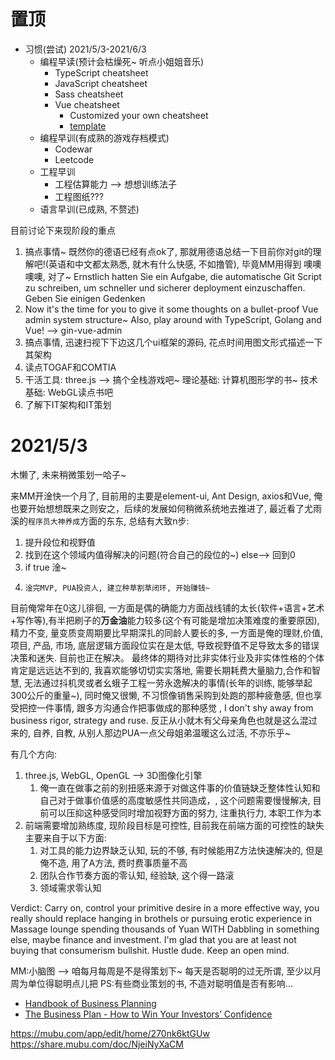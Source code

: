 # 置顶
- 习惯(尝试) 2021/5/3-2021/6/3
  - 编程早读(预计会枯燥死~ 听点小姐姐音乐)
    - TypeScript cheatsheet
    - JavaScript cheatsheet
    - Sass cheatsheet
    - Vue cheatsheet
      - Customized your own cheatsheet
      - [template](https://www.vuemastery.com/pdf/Vue-Essentials-Cheat-Sheet.pdf)
  - 编程早训(有成熟的游戏存档模式)   
    - Codewar
    - Leetcode
  - 工程早训
    - 工程估算能力 --> 想想训练法子
    - 工程图纸???
  - 语言早训(已成熟, 不赘述)

目前讨论下来现阶段的重点
1. 搞点事情~ 既然你的德语已经有点ok了, 那就用德语总结一下目前你对git的理解吧!(英语和中文都太熟悉, 就木有什么快感, 不如撸管), 毕竟MM用得到 噢噢噢噢, 对了~ Ernstlich hatten Sie ein Aufgabe, die automatische Git Script zu schreiben, um schneller und sicherer deployment einzuschaffen. Geben Sie einigen Gedenken
2. Now it's the time for you to give it some thoughts on a bullet-proof Vue admin system structure~
Also, play around with TypeScript, Golang and Vue! --> gin-vue-admin
3. 搞点事情, 迅速扫视下下边这几个ui框架的源码, 花点时间用图文形式描述一下其架构
4. 读点TOGAF和COMTIA
5. 干活工具: three.js --> 搞个全栈游戏吧~ 理论基础: 计算机图形学的书~ 技术基础: WebGL读点书吧
6. 了解下IT架构和IT策划

# 2021/5/3

木懒了, 未来稍微策划一哈子~

来MM开淦快一个月了, 目前用的主要是element-ui, Ant Design, axios和Vue, 俺也要开始想想既来之则安之，后续的发展如何稍微系统地去推进了, 最近看了尤雨溪的`程序员大神养成`方面的东东, 总结有大致n步:
1. 提升段位和视野值
2.   找到在这个领域内值得解决的问题(符合自己的段位的~) else--> 回到0
3.    if true 淦~
4.     淦完MVP, PUA投资人, 建立种草割草闭环, 开始赚钱~

目前俺常年在0这儿徘徊, 一方面是偶的确能力方面战线铺的太长(软件+语言+艺术+写作等),有半把刷子的**万金油**能力较多(这个有可能是增加决策难度的重要原因), 精力不变, 量变质变周期要比早期深扎的同龄人要长的多, 一方面是俺的理财,价值, 项目, 产品, 市场, 底层逻辑方面段位实在是太低, 导致视野值不足导致太多的错误决策和迷失. 目前也正在解决。 最终体的期待对比非实体行业及非实体性格的个体肯定是远远达不到的, 我喜欢能够切切实实落地, 需要长期耗费大量脑力,合作和智慧, 无法通过抖机灵或者幺蛾子工程一劳永逸解决的事情(长年的训练, 能够举起300公斤的重量~),  同时俺又很懒, 不习惯像销售采购到处跑的那种疲惫感, 但也享受把控一件事情, 跟多方沟通合作把事做成的那种感觉 , I don't shy away from business rigor, strategy and ruse. 反正从小就木有父母亲角色也就是这么混过来的, 自养, 自教, 从别人那边PUA一点父母姐弟温暖这么过活, 不亦乐乎~

有几个方向:
1. three.js, WebGL, OpenGL --> 3D图像化引擎
   1. 俺一直在做事之前的别扭感来源于对做这件事的价值链缺乏整体性认知和自己对于做事价值感的高度敏感性共同造成，, 这个问题需要慢慢解决, 目前可以压抑这种感受同时增加视野方面的努力, 注重执行力, 本职工作为本
2. 前端需要增加熟练度, 现阶段目标是可控性, 目前我在前端方面的可控性的缺失主要来自于以下方面:
   1. 对工具的能力边界缺乏认知, 玩的不够, 有时候能用Z方法快速解决的, 但是俺不造, 用了A方法, 费时费事质量不高
   2. 团队合作节奏方面的零认知, 经验缺, 这个得一路滚
   3. 领域需求零认知

Verdict: Carry on, control your primitive desire in a more effective way, you really should replace hanging in brothels or pursuing erotic experience in Massage lounge spending thousands of Yuan WITH Dabbling in something else, maybe finance and investment. I'm glad that you are at least not buying that consumerism bullshit. Hustle dude. Keep an open mind.

MM:小脑图 --> 咱每月每周是不是得策划下~ 每天是否聪明的过无所谓, 至少以月 周为单位得聪明点儿把
PS:有些商业策划的书, 不造对聪明值是否有影响...
- [Handbook of Business Planning](https://www.businesspowertools.com/download/Handbook%20of%20Business%20Planning.pdf)
- [The Business Plan - How to Win Your Investors’ Confidence](http://www.untag-smd.ac.id/files/Perpustakaan_Digital_1/BUSINESS%20PLAN%20The%20Business%20Plan.pdf)


https://mubu.com/app/edit/home/270nk6ktGUw
https://share.mubu.com/doc/NjeiNyXaCM

